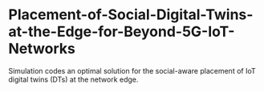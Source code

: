 # Placement-of-Social-Digital-Twins-at-the-Edge-for-Beyond-5G-IoT-Networks
Simulation codes an optimal solution for the social-aware placement of IoT digital twins (DTs) at the network edge.
